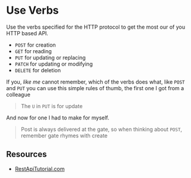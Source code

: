 # Use Verbs

Use the verbs specified for the HTTP protocol to get the most our of you HTTP based API.

- `POST` for creation
- `GET` for reading
- `PUT` for updating or replacing
- `PATCH` for updating or modifying
- `DELETE` for deletion

If you, _like me_ cannot remember, which of the verbs does what, like `POST` and `PUT` you can use this simple rules of thumb, the first one I got from a colleague

> The `U` in `PUT` is for update

And now for one I had to make for myself.

> Post is always delivered at the gate, so when thinking about `POST`, remember gate rhymes with create

## Resources

- [RestApiTutorial.com](https://www.restapitutorial.com/lessons/httpmethods.html)
